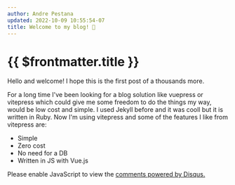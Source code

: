 ```yaml
---
author: Andre Pestana
updated: 2022-10-09 10:55:54-07
title: Welcome to my blog! 🎉
---
```


# {{ $frontmatter.title }}

Hello and welcome! I hope this is the first post of a thousands more.

For a long time I've been looking for a blog solution like vuepress or vitepress which could give me some freedom to do the things
my way, would be low cost and simple. I used Jekyll before and it was cooll but it is written in Ruby. Now I'm using vitepress and some of the features I like from vitepress are:

<!-- more -->

- Simple
- Zero cost
- No need for a DB
- Written in JS with Vue.js

<div id="disqus_thread"></div>
<script>
    /**
    *  RECOMMENDED CONFIGURATION VARIABLES: EDIT AND UNCOMMENT THE SECTION BELOW TO INSERT DYNAMIC VALUES FROM YOUR PLATFORM OR CMS.
    *  LEARN WHY DEFINING THESE VARIABLES IS IMPORTANT: https://disqus.com/admin/universalcode/#configuration-variables    */
    /*
    var disqus_config = function () {
    this.page.url = PAGE_URL;  // Replace PAGE_URL with your page's canonical URL variable
    this.page.identifier = PAGE_IDENTIFIER; // Replace PAGE_IDENTIFIER with your page's unique identifier variable
    };
    */
    (function() { // DON'T EDIT BELOW THIS LINE
    var d = document, s = d.createElement('script');
    s.src = 'https://andre-pestana.disqus.com/embed.js';
    s.setAttribute('data-timestamp', +new Date());
    (d.head || d.body).appendChild(s);
    })();
</script>
<noscript>Please enable JavaScript to view the <a href="https://disqus.com/?ref_noscript">comments powered by Disqus.</a></noscript>
